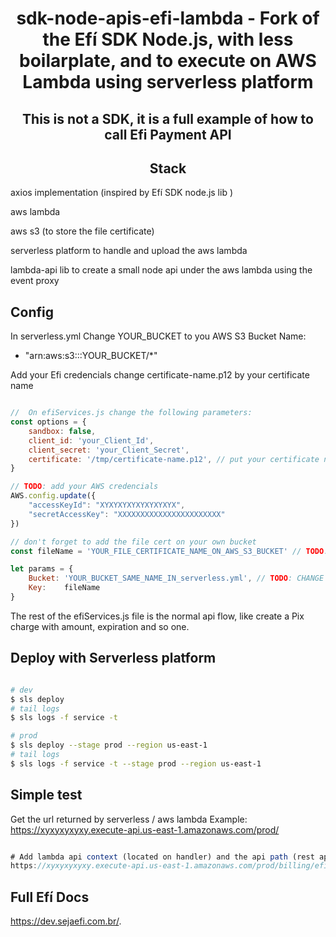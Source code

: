 <h1 align="center">sdk-node-apis-efi-lambda - Fork of the Efí SDK Node.js, with less boilarplate, and to execute on AWS Lambda using serverless platform</h1>

<h2 align="center">This is not a SDK, it is a full example of how to call Efi Payment API

<h2 align="center">Stack</h2>

<p>axios implementation (inspired by Efí SDK node.js lib )</p>
<p>aws lambda</p>
<p>aws s3 (to store the file certificate)</p>
<p>serverless platform to handle and upload the aws lambda</p>
<p>lambda-api lib to create a small node api under the aws lambda using the event proxy</p>



## Config

In serverless.yml
Change YOUR_BUCKET to you AWS S3 Bucket Name:
- "arn:aws:s3:::YOUR_BUCKET/*"

Add your Efi credencials
change certificate-name.p12 by your certificate name

```js

//  On efiServices.js change the following parameters:
const options = {
    sandbox: false,
    client_id: 'your_Client_Id',
    client_secret: 'your_Client_Secret',
    certificate: '/tmp/certificate-name.p12', // put your certificate name here
}

// TODO: add your AWS credencials
AWS.config.update({
    "accessKeyId": "XYXYXYXYXYXYXYXYX",
    "secretAccessKey": "XXXXXXXXXXXXXXXXXXXXXXX"
})

// don't forget to add the file cert on your own bucket
const fileName = 'YOUR_FILE_CERTIFICATE_NAME_ON_AWS_S3_BUCKET' // TODO: CHANGE HERE

let params = {
    Bucket: 'YOUR_BUCKET_SAME_NAME_IN_serverless.yml', // TODO: CHANGE HERE
    Key:    fileName
}
```
The rest of the efiServices.js file is the normal api flow, like create a Pix charge with amount, expiration and so one.

## Deploy with Serverless platform

```bash

# dev
$ sls deploy
# tail logs
$ sls logs -f service -t

# prod
$ sls deploy --stage prod --region us-east-1
# tail logs
$ sls logs -f service -t --stage prod --region us-east-1
```


## Simple test

Get the url returned by serverless / aws lambda 
Example:
https://xyxyxyxyxy.execute-api.us-east-1.amazonaws.com/prod/
```js

# Add lambda api context (located on handler) and the api path (rest api using lambda-api), here "billing" is the context name, full example:
https://xyxyxyxyxy.execute-api.us-east-1.amazonaws.com/prod/billing/efi
```

## Full Efí Docs
https://dev.sejaefi.com.br/.


